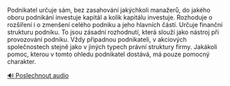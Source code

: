 
Podnikatel určuje sám, bez zasahování jakýchkoli manažerů, do jakého oboru podnikání investuje kapitál a kolik kapitálu investuje. Rozhoduje o rozšíření i o zmenšení celého podniku a jeho hlavních částí. Určuje finanční strukturu podniku. To jsou zásadní rozhodnutí, která slouží jako nástroj při provozování podniku. Vždy připadnou podnikateli, v akciových společnostech stejně jako v jiných typech právní struktury firmy. Jakákoli pomoc, kterou v tomto ohledu podnikatel dostává, má pouze pomocný charakter.

[🔊 Poslechnout audio](/data/7-paragraphs/audio/chapter_60/para_007-Podnikatel-uruje-sm-bez-zasahovn-jakchkoli-m.mp3)
